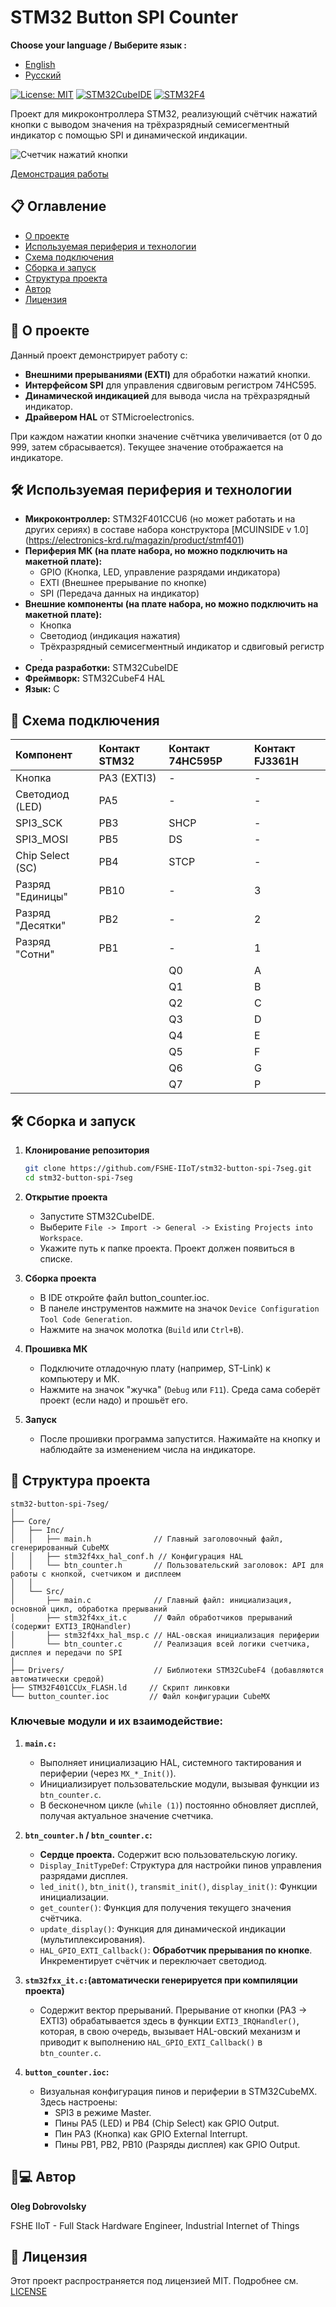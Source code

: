 # STM32 Button SPI Counter

**Choose your language / Выберите язык :**

*   [English](README.md)
*   [Русский](README.ru.md)

[![License: MIT](https://img.shields.io/badge/License-MIT-yellow.svg)](https://opensource.org/licenses/MIT)
[![STM32CubeIDE](https://img.shields.io/badge/IDE-STM32CubeIDE-%230052b1.svg?logo=stmicroelectronics)](https://www.st.com/en/development-tools/stm32cubeide.html)
[![STM32F4](https://img.shields.io/badge/MCU-STM32F4-%23032671.svg?logo=stmicroelectronics)](https://www.st.com/en/microcontrollers-microprocessors/stm32f4-series.html)

Проект для микроконтроллера STM32, реализующий счётчик нажатий кнопки с выводом значения на трёхразрядный семисегментный индикатор с помощью SPI и динамической индикации.

![Cчетчик нажатий кнопки](Docs/btn_counter.jpg)

[Демонстрация работы](Docs/btn_counter.mp4)

## 📋 Оглавление

- [О проекте](#-о-проекте)
- [Используемая периферия и технологии](#-используемая-периферия-и-технологии)
- [Схема подключения](#-схема-подключения)
- [Сборка и запуск](#-сборка-и-запуск)
- [Структура проекта](#-структура-проекта)
- [Автор](#-автор)
- [Лицензия](#-лицензия)

## 🚀 О проекте

Данный проект демонстрирует работу с:
*   **Внешними прерываниями (EXTI)** для обработки нажатий кнопки.
*   **Интерфейсом SPI** для управления сдвиговым регистром 74HC595.
*   **Динамической индикацией** для вывода числа на трёхразрядный индикатор.
*   **Драйвером HAL** от STMicroelectronics.

При каждом нажатии кнопки значение счётчика увеличивается (от 0 до 999, затем сбрасывается). Текущее значение отображается на индикаторе.

## 🛠 Используемая периферия и технологии

*   **Микроконтроллер:** STM32F401CCU6 (но может работать и на других сериях) в составе набора конструктора [MCUINSIDE v 1.0] (https://electronics-krd.ru/magazin/product/stmf401)
*   **Периферия МК (на плате набора, но можно подключить на макетной плате):**
    *   GPIO (Кнопка, LED, управление разрядами индикатора)
    *   EXTI (Внешнее прерывание по кнопке)
    *   SPI (Передача данных на индикатор)
*   **Внешние компоненты (на плате набора, но можно подключить на макетной плате):**
    *   Кнопка
    *   Светодиод (индикация нажатия)
    *   Трёхразрядный семисегментный индикатор и сдвиговый регистр .
*   **Среда разработки:** STM32CubeIDE
*   **Фреймворк:** STM32CubeF4 HAL
*   **Язык:** C

## 🔌 Схема подключения

<!-- Опишите или прикрепите изображение схемы. Это КРИТИЧЕСКИ важный раздел! -->

| Компонент | Контакт STM32 |Контакт 74HC595P | Контакт FJ3361H |
| :--- | :--- | :--- | :--- |
| Кнопка | PA3 (EXTI3) | - | - |
| Светодиод (LED) | PA5 | - | - |
| SPI3_SCK | PB3 | SHCP | - |
| SPI3_MOSI | PB5 | DS | - |
| Chip Select (SC) | PB4 | STCP | - |
| Разряд "Единицы" | PB10 | - | 3 |
| Разряд "Десятки" | PB2 | - | 2 |
| Разряд "Сотни" | PB1 | - | 1 |
| | | Q0 | A |
| | | Q1 | B |
| | | Q2 | C |
| | | Q3 | D |
| | | Q4 | E |
| | | Q5 | F |
| | | Q6 | G |
| | | Q7 | P |


## 🛠 Сборка и запуск

1.  **Клонирование репозитория**
    ```bash
    git clone https://github.com/FSHE-IIoT/stm32-button-spi-7seg.git
    cd stm32-button-spi-7seg
    ```

2.  **Открытие проекта**
    *   Запустите STM32CubeIDE.
    *   Выберите `File -> Import -> General -> Existing Projects into Workspace`.
    *   Укажите путь к папке проекта. Проект должен появиться в списке.

3.  **Сборка проекта**
    *   В IDE откройте файл button_counter.ioc.
    *   В панеле инструментов нажмите на значок `Device Configuration Tool Code Generation`.
    *   Нажмите на значок молотка (`Build` или `Ctrl+B`).

4.  **Прошивка МК**
    *   Подключите отладочную плату (например, ST-Link) к компьютеру и МК.
    *   Нажмите на значок "жучка" (`Debug` или `F11`). Среда сама соберёт проект (если надо) и прошьёт его.

5.  **Запуск**
    *   После прошивки программа запустится. Нажимайте на кнопку и наблюдайте за изменением числа на индикаторе.

## 📁 Структура проекта
    
    stm32-button-spi-7seg/
    │
    ├── Core/
    │   ├── Inc/
    │   │   ├── main.h              // Главный заголовочный файл, сгенерированный CubeMX
    │   │   ├── stm32f4xx_hal_conf.h // Конфигурация HAL
    │   │   └── btn_counter.h       // Пользовательский заголовок: API для работы с кнопкой, счетчиком и дисплеем
    │   │
    │   └── Src/
    │       ├── main.c              // Главный файл: инициализация, основной цикл, обработка прерываний
    │       ├── stm32f4xx_it.c      // Файл обработчиков прерываний (содержит EXTI3_IRQHandler)
    │       ├── stm32f4xx_hal_msp.c // HAL-овская инициализация периферии
    │       └── btn_counter.c       // Реализация всей логики счетчика, дисплея и передачи по SPI
    │
    ├── Drivers/                    // Библиотеки STM32CubeF4 (добавляются автоматически средой)
    ├── STM32F401CCUx_FLASH.ld     // Скрипт линковки
    └── button_counter.ioc         // Файл конфигурации CubeMX
    
### Ключевые модули и их взаимодействие:

1.  **`main.c:`**

    *   Выполняет инициализацию HAL, системного тактирования и периферии (через `MX_*_Init()`).
    *   Инициализирует пользовательские модули, вызывая функции из `btn_counter.c`.
    *   В бесконечном цикле (`while (1)`) постоянно обновляет дисплей, получая актуальное значение счетчика.

2.  **`btn_counter.h` / `btn_counter.c`:**

    *   **Cердце проекта.** Содержит всю пользовательскую логику.
    *   `Display_InitTypeDef`: Структура для настройки пинов управления разрядами дисплея.
    *   `led_init()`, `btn_init()`, `transmit_init()`, `display_init()`: Функции инициализации.
    *   `get_counter()`: Функция для получения текущего значения счётчика.
    *   `update_display()`: Функция для динамической индикации (мультиплексирования).
    *   `HAL_GPIO_EXTI_Callback()`: **Обработчик прерывания по кнопке**. Инкрементирует счётчик и переключает светодиод.

3.  **`stm32fxx_it.c:`(автоматически генерируется при компиляции проекта)**

    *   Содержит вектор прерываний. Прерывание от кнопки (PA3 -> EXTI3) обрабатывается здесь в функции `EXTI3_IRQHandler()`, которая, в свою очередь, вызывает HAL-овский механизм и приводит к выполнению `HAL_GPIO_EXTI_Callback()` в `btn_counter.c`.

4.  **`button_counter.ioc`:**

    *   Визуальная конфигурация пинов и периферии в STM32CubeMX. Здесь настроены:
        *   SPI3 в режиме Master.
        *   Пины PA5 (LED) и PB4 (Chip Select) как GPIO Output.
        *   Пин PA3 (Кнопка) как GPIO External Interrupt.
        *   Пины PB1, PB2, PB10 (Разряды дисплея) как GPIO Output.

## 👨💻 Автор

**Oleg Dobrovolsky**  

FSHE IIoT - Full Stack Hardware Engineer, Industrial Internet of Things

## 📄 Лицензия

Этот проект распространяется под лицензией MIT. Подробнее см. [LICENSE](https://opensource.org/licenses/MIT)
